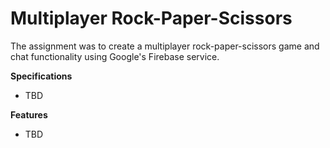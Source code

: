 # Multiplayer Rock-Paper-Scissors

The assignment was to create a multiplayer rock-paper-scissors game and chat functionality using Google's Firebase service.

**Specifications**
* TBD

**Features**
* TBD
